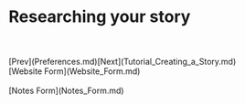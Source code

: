 # Researching your story #
 <br/>
 <br/>
[Prev](Preferences.md)[Next](Tutorial_Creating_a_Story.md) <br/>
[Website Form](Website_Form.md) <br/><br/>
[Notes Form](Notes_Form.md) <br/><br/>
